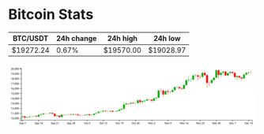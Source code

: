 # Bitcoin Stats

BTC/USDT|24h change|24h high|24h low|
|---|---|---|---|
|$19272.24|0.67%|$19570.00|$19028.97|

<img src="./chart.svg">
